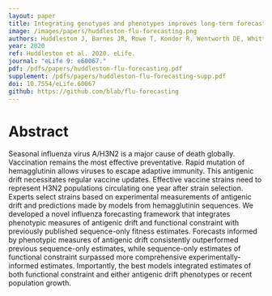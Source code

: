 ```yaml
---
layout: paper
title: Integrating genotypes and phenotypes improves long-term forecasts of seasonal influenza A/H3N2 evolution
image: /images/papers/huddleston-flu-forecasting.png
authors: Huddleston J, Barnes JR, Rowe T, Kondor R, Wentworth DE, Whittaker L, Ermetal B, Daniels RS, McCauley JW, Fujisaki S, Nakamura K, Kishida N, Watanabe S, Hasegawa H, Barr I, Subbarao K, Barrat-Charlaix P, Neher RA, Bedford T.
year: 2020
ref: Huddleston et al. 2020. eLife.
journal: "eLife 9: e60067."
pdf: /pdfs/papers/huddleston-flu-forecasting.pdf
supplement: /pdfs/papers/huddleston-flu-forecasting-supp.pdf
doi: 10.7554/eLife.60067
github: https://github.com/blab/flu-forecasting
---
```


# Abstract

Seasonal influenza virus A/H3N2 is a major cause of death globally. Vaccination remains the most effective preventative. Rapid mutation of hemagglutinin allows viruses to escape adaptive immunity. This antigenic drift necessitates regular vaccine updates. Effective vaccine strains need to represent H3N2 populations circulating one year after strain selection. Experts select strains based on experimental measurements of antigenic drift and predictions made by models from hemagglutinin sequences. We developed a novel influenza forecasting framework that integrates phenotypic measures of antigenic drift and functional constraint with previously published sequence-only fitness estimates. Forecasts informed by phenotypic measures of antigenic drift consistently outperformed previous sequence-only estimates, while sequence-only estimates of functional constraint surpassed more comprehensive experimentally-informed estimates. Importantly, the best models integrated estimates of both functional constraint and either antigenic drift phenotypes or recent population growth.
